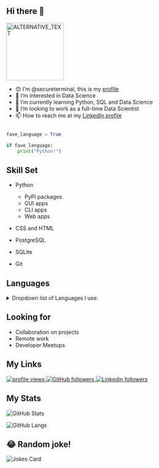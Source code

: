 ## Hi there 👋

<img src="https://thumbs.dreamstime.com/z/webdesigner-workstation-coding-monitor-screen-python-programming-coding-monitor-screen-python-programming-125850578.jpg" width="150" height="150" alt="ALTERNATIVE_TEXT" />

<br>

- 😊 I’m @secureterminal, this is my [profile](https://github.com/secureterminal)
- 👀 I’m interested in Data Science
- 🌱 I’m currently learning Python, SQL and Data Science
- 💞️ I’m looking to work as a full-time Data Scientist
- 📫 How to reach me at my [LinkedIn profile](https://www.linkedin.com/in/anoziechimezie/)

```python

fave_language = True

if fave_language:
    print("Python!")
```

 
## Skill Set 

- Python

    - PyPI packages
    - GUI apps
    - CLI apps
    - Web apps

- CSS and HTML
- PostgreSQL
- SQLite
- Git

## Languages
<details> <summary>Dropdown list of Languages I use: </summary>
    
        - Python
        - CSS
        -HTML
        - SQL
            - PostgreSQL
            - MySQL
            - SQLite
    
</details>

## Looking for
- Collaboration on projects
- Remote work 
- Developer Meetups

## My Links
<p align="left">
  <a href="https://github.com/secureterminal">
    <img src="https://komarev.com/ghpvc/?username=secureterminal&color=red" alt="profile views" />
  </a>

<!--   <a href="https://stackoverflow.com/users/7776559">
    <img alt="Stack Exchange reputation" src="https://img.shields.io/stackexchange/stackoverflow/r/7776559?color=orange&label=reputation&logo=stackoverflow">
  </a> -->


  <a href="https://github.com/secureterminal?tab=followers">
    <img alt="GitHub followers" src="https://img.shields.io/github/followers/secureterminal?color=yellow&logo=github">
  </a>
  <a href="https://www.linkedin.com/in/anoziechimezie/">
    <img alt="Linkedin followers" src="https://img.shields.io/badge/followers-544-blue?color=blue&logo=linkedin">
  </a>
</p>


## My Stats


![GitHub Stats](https://github-readme-stats.vercel.app/api?username=secureterminal&show_icons=true&theme=radical)


![GitHub Langs](https://github-readme-stats.vercel.app/api/top-langs/?username=secureterminal&layout=compact&theme=blue-green)


## 😂 Random joke!
![Jokes Card](https://readme-jokes.vercel.app/api)



